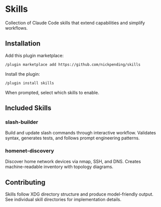 # Skills

Collection of Claude Code skills that extend capabilities and simplify workflows.

## Installation

Add this plugin marketplace:

```bash
/plugin marketplace add https://github.com/nickpending/skills
```

Install the plugin:

```bash
/plugin install skills
```

When prompted, select which skills to enable.

## Included Skills

### slash-builder
Build and update slash commands through interactive workflow. Validates syntax, generates tests, and follows prompt engineering patterns.

### homenet-discovery
Discover home network devices via nmap, SSH, and DNS. Creates machine-readable inventory with topology diagrams.

## Contributing

Skills follow XDG directory structure and produce model-friendly output. See individual skill directories for implementation details.
